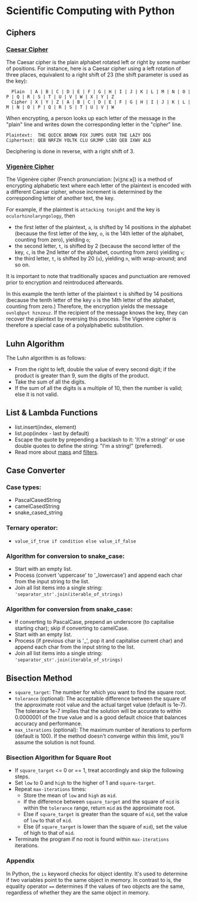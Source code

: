 # Scientific Computing with Python

## Ciphers
### [Caesar Cipher](https://en.wikipedia.org/wiki/Caesar_cipher)
The Caesar cipher is the plain alphabet rotated left or right by some number of positions. For instance, here is a Caesar cipher using a left rotation of three places, equivalent to a right shift of 23 (the shift parameter is used as the key):

```
  Plain  | A | B | C | D | E | F | G | H | I | J | K | L | M | N | O | P | Q | R | S | T | U | V | W | X | Y | Z
  Cipher | X | Y | Z | A | B | C | D | E | F | G | H | I | J | K | L | M | N | O | P | Q | R | S | T | U | V | W
```

When encrypting, a person looks up each letter of the message in the "plain" line and writes down the corresponding letter in the "cipher" line.
 ```
 Plaintext:  THE QUICK BROWN FOX JUMPS OVER THE LAZY DOG
 Ciphertext: QEB NRFZH YOLTK CLU GRJMP LSBO QEB IXWV ALD
```
Deciphering is done in reverse, with a right shift of 3.

### [Vigenère Cipher](https://en.wikipedia.org/wiki/Vigen%C3%A8re_cipher)
The Vigenère cipher (French pronunciation: [viʒnɛːʁ]) is a method of encrypting alphabetic text where each letter of the plaintext is encoded with a different Caesar cipher, whose increment is determined by the corresponding letter of another text, the key.

For example, if the plaintext is ```attacking tonight``` and the key is ```oculorhinolaryngology```, then

- the first letter of the plaintext, ```a```, is shifted by 14 positions in the alphabet (because the first letter of the key, ```o```, is the 14th letter of the alphabet, counting from zero), yielding ```o```;
- the second letter, ```t```, is shifted by 2 (because the second letter of the key, ```c```, is the 2nd letter of the alphabet, counting from zero) yielding ```v```;
- the third letter, ```t```, is shifted by 20 (```u```), yielding ```n```, with wrap-around; and so on.

It is important to note that traditionally spaces and punctuation are removed prior to encryption and reintroduced afterwards.

In this example the tenth letter of the plaintext ```t``` is shifted by 14 positions (because the tenth letter of the key ```o``` is the 14th letter of the alphabet, counting from zero.) Therefore, the encryption yields the message ```ovnlqbpvt hznzeuz```.
If the recipient of the message knows the key, they can recover the plaintext by reversing this process. The Vigenère cipher is therefore a special case of a polyalphabetic substitution.


## Luhn Algorithm
The Luhn algorithm is as follows:
- From the right to left, double the value of every second digit; if the product is greater than 9, sum the digits of the product.
- Take the sum of all the digits.
- If the sum of all the digits is a multiple of 10, then the number is valid; else it is not valid.

## List & Lambda Functions
- list.insert(index, element)
- list.pop(index - last by default)
- Escape the quote by prepending a backlash to it: 'I\\'m a string!' or use double quotes to define the string: "I'm a string!" (preferred).
- Read more about [maps](https://www.w3schools.com/python/ref_func_map.asp) and [filters](https://www.w3schools.com/python/ref_func_filter.asp).

## Case Converter
###  Case types:
-  PascalCasedString
-  camelCasedString
-  snake_cased_string
###  Ternary operator:
-  ```value_if_true if condition else value_if_false```
### Algorithm for conversion to snake_case:
-  Start with an empty list.
-  Process (convert 'uppercase' to '_lowercase') and append each char from the input string to the list.
-  Join all list items into a single string: ```'separator_str'.join(iterable_of_strings)```
### Algorithm for conversion from snake_case:
-  If converting to PascalCase, prepend an underscore (to capitalise starting char); skip if converting to camelCase.
-  Start with an empty list.
-  Process (if previous char is '_', pop it and capitalise current char) and append each char from the input string to the list.
-  Join all list items into a single string: ```'separator_str'.join(iterable_of_strings)```

## Bisection Method
- ```square_target```: The number for which you want to find the square root.
- ```tolerance``` (optional): The acceptable difference between the square of the approximate root value and the actual target value (default is 1e-7). The tolerance 1e-7 implies that the solution will be accurate to within 0.0000001 of the true value and is a good default choice that balances accuracy and performance.
- ```max_iterations``` (optional): The maximum number of iterations to perform (default is 100). If the method doesn't converge within this limit, you'll assume the solution is not found.
### Bisection Algorithm for Square Root
- If ```square_target``` <= 0 or == 1, treat accordingly and skip the following steps.
- Set ```low``` to 0 and ```high``` to the higher of 1 and ```square-target```. 
- Repeat ```max-iterations``` times:
  - Store the mean of ```low``` and ```high``` as ```mid```.
  - If the difference between ```square_target``` and the square of ```mid``` is within the ```tolerance``` range, return ```mid``` as the approximate root.
  - Else if ```square_target``` is greater than the square of ```mid```, set the value of ```low``` to that of ```mid```.
  - Else (if ```square_target``` is lower than the square of ```mid```), set the value of high to that of ```mid```.
- Terminate the program if no root is found within ```max-iterations``` iterations.

### Appendix
In Python, the ```is``` keyword checks for object identity. It's used to determine if two variables point to the same object in memory. In contrast to is, the equality operator ```==``` determines if the values of two objects are the same, regardless of whether they are the same object in memory.
